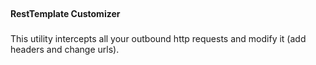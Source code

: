 ##

**RestTemplate Customizer**

###

This utility intercepts all your outbound http requests and modify it (add headers and change urls).  
